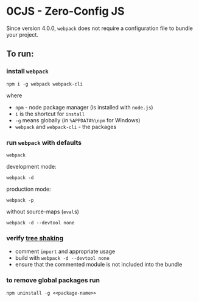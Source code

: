 # 0CJS - Zero-Config JS
Since version 4.0.0, `webpack` does not require a configuration file to bundle your project.

## To run:
### install `webpack`
```
npm i -g webpack webpack-cli
```
where
- `npm` - node package manager (is installed with `node.js`)
- `i` is the shortcut for `install`
- `-g` means globally (in `%APPDATA%\npm` for Windows)
- `webpack` and `webpack-cli` - the packages

### run `webpack` with defaults

```
webpack
```
development mode:
```
webpack -d
```
production mode:
```
webpack -p
```
without source-maps (`eval`s)
```
webpack -d --devtool none
```
### verify [tree shaking](https://webpack.js.org/guides/tree-shaking/)
- comment `import` and appropriate usage
- build with `webpack -d --devtool none`
- ensure that the commented module is not included into the bundle

### to remove global packages run
```
npm uninstall -g <<package-name>>
```
